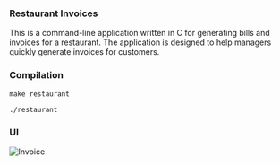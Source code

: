 ### Restaurant Invoices

This is a command-line application written in C for generating bills and invoices for a restaurant. The application is designed to help managers quickly generate invoices for customers.

### Compilation

```
make restaurant
```

```
./restaurant
```


### UI
![Invoice](https://github.com/garbalau-github/restaurant-billing/blob/main/ui/SCREEN.png?raw=true)
